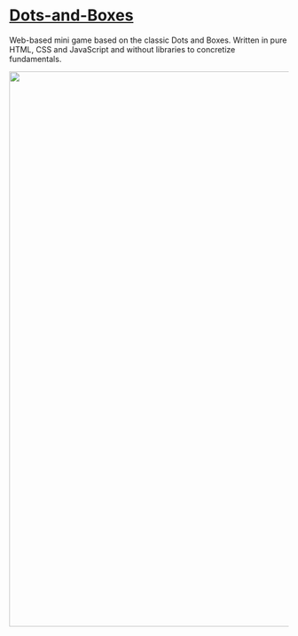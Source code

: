 # [Dots-and-Boxes](https://michaeltr7.github.io/Dots-and-Boxes/)

Web-based mini game based on the classic Dots and Boxes. Written in pure HTML, CSS and JavaScript and without libraries to concretize fundamentals.

[<img src="./Preview Images/Resistor Calculator Devices.png" width = "1000">](https://michaeltr7.github.io/Dots-and-Boxes/)
